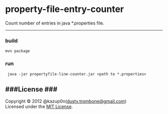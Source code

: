 ﻿property-file-entry-counter
======================
Count number of entries in java *.properties file.  
 
------
### build ###
``mvn package``
 
### run ###
`` java -jar propertyfile-line-counter.jar <path to *.properties>``
 
###License ###
----------
Copyright &copy; 2012 @kazup0n(dusty.trombone@gmail.com)  
Licensed under the [MIT License][mit].
 
[MIT]: http://www.opensource.org/licenses/mit-license.php
